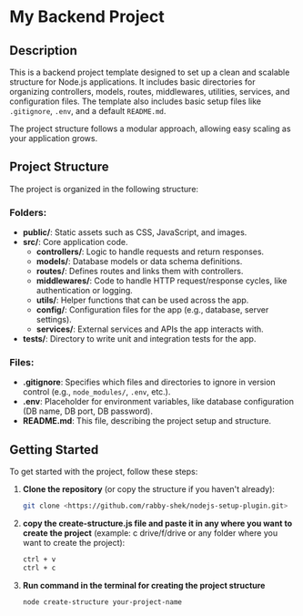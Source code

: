 # My Backend Project

## Description

This is a backend project template designed to set up a clean and scalable structure for Node.js applications. It includes basic directories for organizing controllers, models, routes, middlewares, utilities, services, and configuration files. The template also includes basic setup files like `.gitignore`, `.env`, and a default `README.md`.

The project structure follows a modular approach, allowing easy scaling as your application grows.

## Project Structure

The project is organized in the following structure:

### Folders:

- **public/**: Static assets such as CSS, JavaScript, and images.
- **src/**: Core application code.
  - **controllers/**: Logic to handle requests and return responses.
  - **models/**: Database models or data schema definitions.
  - **routes/**: Defines routes and links them with controllers.
  - **middlewares/**: Code to handle HTTP request/response cycles, like authentication or logging.
  - **utils/**: Helper functions that can be used across the app.
  - **config/**: Configuration files for the app (e.g., database, server settings).
  - **services/**: External services and APIs the app interacts with.
- **tests/**: Directory to write unit and integration tests for the app.

### Files:

- **.gitignore**: Specifies which files and directories to ignore in version control (e.g., `node_modules/`, `.env`, etc.).
- **.env**: Placeholder for environment variables, like database configuration (DB name, DB port, DB password).
- **README.md**: This file, describing the project setup and structure.

## Getting Started

To get started with the project, follow these steps:

1. **Clone the repository** (or copy the structure if you haven't already):

   ```bash
   git clone <https://github.com/rabby-shek/nodejs-setup-plugin.git>

2. **copy the create-structure.js file and paste it in any where you want to create the project** (example: c drive/f/drive or any folder where you want to create the project):

   ```bash
   ctrl + v 
   ctrl + c 

3. **Run command in the terminal for creating the project structure** 

   ```bash
   node create-structure your-project-name

